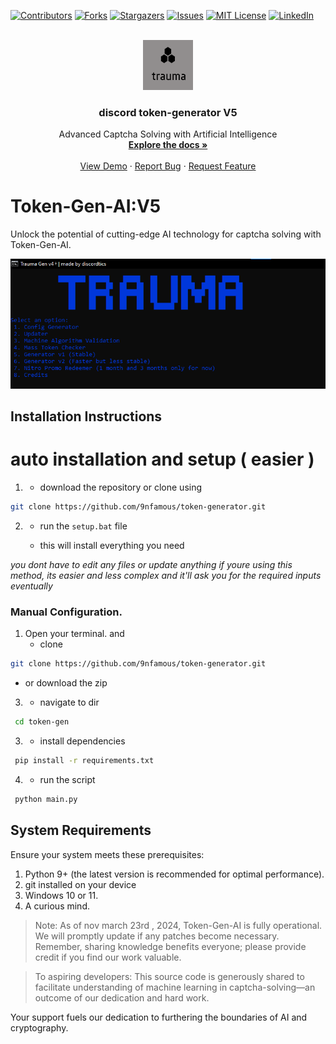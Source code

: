 
[![Contributors][contributors-shield]][contributors-url]
[![Forks][forks-shield]][forks-url]
[![Stargazers][stars-shield]][stars-url]
[![Issues][issues-shield]][issues-url]
[![MIT License][license-shield]][license-url]
[![LinkedIn][linkedin-shield]][linkedin-url]




<br />
<div align="center">
  <a href="">
    <img src="images/imagess.png" alt="Logo" width="80" height="80">
  </a>

  <h3 align="center">discord token-generator V5</h3>

  <p align="center">
     Advanced Captcha Solving with Artificial Intelligence
    <br />
    <a href="https://github.com/9nfamous/token-generator"><strong>Explore the docs »</strong></a>
    <br />
    <br />
    <a href="https://github.com/9nfamous/token-generator">View Demo</a>
    ·
    <a href="https://github.com/9nfamous/token-generator">Report Bug</a>
    ·
    <a href="https://github.com/9nfamous/token-generator">Request Feature</a>
  </p>
</div>






# Token-Gen-AI:V5

Unlock the potential of cutting-edge AI technology for captcha solving with Token-Gen-AI.

![AI in Action](images/image.png)

## Installation Instructions

# auto installation and setup ( easier )

1. * download the repository or clone using
  ```sh
  git clone https://github.com/9nfamous/token-generator.git
  ```
2.   * run the ```setup.bat``` file
  
     * this will install everything you need

*you dont have to edit any files or update anything if youre using this method, its easier and less complex and it'll ask you     for the required inputs eventually*




### Manual Configuration.

1. Open your terminal. and
   * clone
  ```sh
  git clone https://github.com/9nfamous/token-generator.git
  ```
   * or download the zip
3.   * navigate to dir
   ```sh
    cd token-gen
  ```
3.   * install dependencies
   ```sh
    pip install -r requirements.txt
  ``` 
4.   * run the script
   ```sh
    python main.py
  ```

## System Requirements

Ensure your system meets these prerequisites:

1. Python 9+ (the latest version is recommended for optimal performance).
2. git installed on your device
3. Windows 10 or 11.
4. A curious mind.

> Note: As of nov  march 23rd , 2024, Token-Gen-AI is fully operational. We will promptly update if any patches become necessary. Remember, sharing knowledge benefits everyone; please provide credit if you find our work valuable.

> To aspiring developers: This source code is generously shared to facilitate understanding of machine learning in captcha-solving—an outcome of our dedication and hard work.


[contributors-shield]: https://img.shields.io/github/contributors/9nfamous/token-generator.svg?style=for-the-badge
[contributors-url]: https://github.com/9nfamous/token-generator/graphs/contributors
[forks-shield]: https://img.shields.io/github/forks/9nfamous/token-generator.svg?style=for-the-badge
[forks-url]: https://github.com/9nfamous/token-generator/network/members
[stars-shield]: https://img.shields.io/github/stars/9nfamous/token-generator.svg?style=for-the-badge
[stars-url]: https://github.com/9nfamous/token-generator/stargazers
[issues-shield]: https://img.shields.io/github/issues/9nfamous/token-generator.svg?style=for-the-badge
[issues-url]: https://github.com/9nfamous/token-generator/issues
[license-shield]: https://img.shields.io/github/license/9nfamous/token-generator.svg?style=for-the-badge
[license-url]: https://github.com/9nfamous/token-generator/blob/master/LICENSE.txt
[linkedin-shield]: https://img.shields.io/badge/-LinkedIn-black.svg?style=for-the-badge&logo=linkedin&colorB=555
[linkedin-url]: https://linkedin.com/in/othneildrew
[product-screenshot]: images/screenshot.png
[Next.js]: https://img.shields.io/badge/next.js-000000?style=for-the-badge&logo=nextdotjs&logoColor=white
[Next-url]: https://nextjs.org/
[React.js]: https://img.shields.io/badge/React-20232A?style=for-the-badge&logo=react&logoColor=61DAFB
[React-url]: https://reactjs.org/
[Vue.js]: https://img.shields.io/badge/Vue.js-35495E?style=for-the-badge&logo=vuedotjs&logoColor=4FC08D
[Vue-url]: https://vuejs.org/





Your support fuels our dedication to furthering the boundaries of AI and cryptography. 

